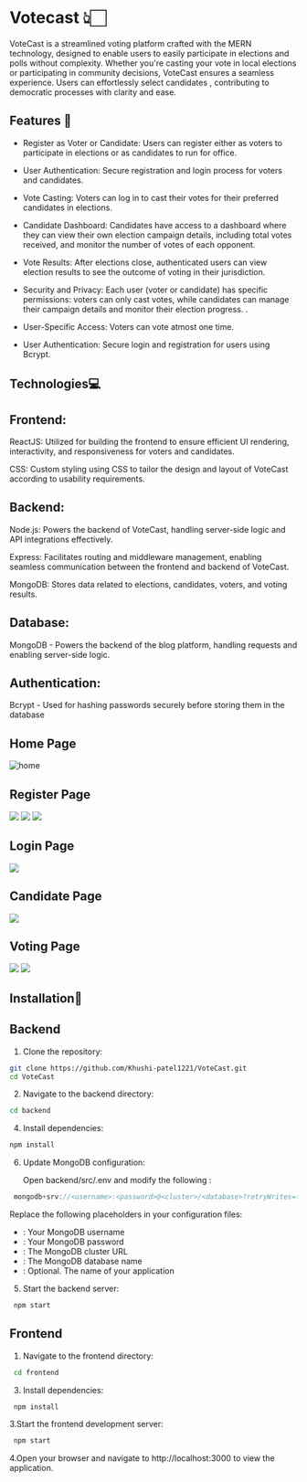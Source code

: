 # Votecast 👆🏻
VoteCast is a streamlined voting platform crafted with the MERN technology, designed to enable users to easily participate in elections and polls without complexity. Whether you're casting your vote in local elections or participating in community decisions, VoteCast ensures a seamless experience. Users can effortlessly select candidates , contributing to democratic processes with clarity and ease. 
## Features 🎯

- Register as Voter or Candidate: Users can register either as voters to participate in elections or as candidates to run for office.

- User Authentication: Secure registration and login process for voters and candidates.

- Vote Casting: Voters can log in to cast their votes for their preferred candidates in elections.

- Candidate Dashboard: Candidates have access to a dashboard where they can view their own election campaign details, including total votes received, and monitor the number of votes of each opponent.

- Vote Results: After elections close, authenticated users can view election results to see the outcome of voting in their jurisdiction.

- Security and Privacy: Each user (voter or candidate) has specific permissions: voters can only cast votes, while candidates can manage their campaign details and monitor their election progress. .

- User-Specific Access: Voters can vote atmost one time.

- User Authentication: Secure login and registration for users using Bcrypt.

## Technologies💻

## Frontend:

ReactJS: Utilized for building the frontend to ensure efficient UI rendering, interactivity, and responsiveness for voters and candidates.

CSS: Custom styling using CSS to tailor the design and layout of VoteCast according to usability requirements.

## Backend:

Node.js: Powers the backend of VoteCast, handling server-side logic and API integrations effectively.

Express: Facilitates routing and middleware management, enabling seamless communication between the frontend and backend of VoteCast.

MongoDB: Stores data related to elections, candidates, voters, and voting results.

## Database:

MongoDB - Powers the backend of the blog platform, handling requests and enabling server-side logic.

## Authentication:

Bcrypt - Used for hashing passwords securely before storing them in the database

## Home Page
![home](https://github.com/Khushi-patel1221/VoteCast/assets/141536003/73a2f26a-021c-4014-b1c2-6aea366f42bc)

## Register Page
![](https://github.com/Khushi-patel1221/VoteCast/blob/main/frontend/src/images/register.png)
![](https://github.com/Khushi-patel1221/VoteCast/blob/main/frontend/src/images/register1.png)
![](https://github.com/Khushi-patel1221/VoteCast/blob/main/frontend/src/images/register2.png)

## Login Page

![](https://github.com/Khushi-patel1221/VoteCast/blob/main/frontend/src/images/login.png)

## Candidate Page
![](https://github.com/Khushi-patel1221/VoteCast/blob/main/frontend/src/images/Candidatepage.png)

## Voting Page
![](https://github.com/Khushi-patel1221/VoteCast/blob/main/frontend/src/images/Votingpage.png)
![](https://github.com/Khushi-patel1221/VoteCast/blob/main/frontend/src/images/vote.png)

## Installation🚀
## Backend
1. Clone the repository:
```sh
git clone https://github.com/Khushi-patel1221/VoteCast.git
cd VoteCast
```

2. Navigate to the backend directory:
```sh
cd backend
```
4. Install dependencies:
```sh
npm install
```

6. Update MongoDB configuration:

   Open backend/src/.env and modify the following :

```javascript
 mongodb+srv://<username>:<password>@<cluster>/<database>?retryWrites=true&w=majority&appName=<appname>
```
 Replace the following placeholders in your configuration files:

- <username>: Your MongoDB username                                                                        
- <password>: Your MongoDB password                                                                 
- <cluster>: The MongoDB cluster URL                                                                  
- <database>: The MongoDB database name                                                              
- <appname>: Optional. The name of your application                                                         

5. Start the backend server:
```sh
 npm start
```

## Frontend
1. Navigate to the frontend directory:
```sh
 cd frontend
```

3. Install dependencies:
```sh
 npm install
```

3.Start the frontend development server:
```sh
 npm start
```

4.Open your browser and navigate to  http://localhost:3000 to view the application.
